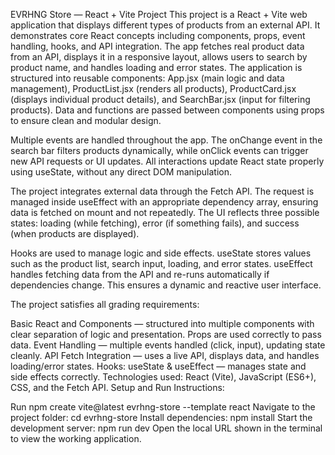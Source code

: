 
EVRHNG Store — React + Vite Project
This project is a React + Vite web application that displays different types of products from an external API. It demonstrates core React concepts including components, props, event handling, hooks, and API integration. The app fetches real product data from an API, displays it in a responsive layout, allows users to search by product name, and handles loading and error states.
The application is structured into reusable components: App.jsx (main logic and data management), ProductList.jsx (renders all products), ProductCard.jsx (displays individual product details), and SearchBar.jsx (input for filtering products). Data and functions are passed between components using props to ensure clean and modular design.

Multiple events are handled throughout the app. The onChange event in the search bar filters products dynamically, while onClick events can trigger new API requests or UI updates. All interactions update React state properly using useState, without any direct DOM manipulation.

The project integrates external data through the Fetch API. The request is managed inside useEffect with an appropriate dependency array, ensuring data is fetched on mount and not repeatedly. The UI reflects three possible states: loading (while fetching), error (if something fails), and success (when products are displayed).

Hooks are used to manage logic and side effects. useState stores values such as the product list, search input, loading, and error states. useEffect handles fetching data from the API and re-runs automatically if dependencies change. This ensures a dynamic and reactive user interface.

The project satisfies all grading requirements:

Basic React and Components — structured into multiple components with clear separation of logic and presentation. Props are used correctly to pass data.
Event Handling — multiple events handled (click, input), updating state cleanly.
API Fetch Integration — uses a live API, displays data, and handles loading/error states.
Hooks: useState & useEffect — manages state and side effects correctly.
Technologies used: React (Vite), JavaScript (ES6+), CSS, and the Fetch API.
Setup and Run Instructions:

Run npm create vite@latest evrhng-store --template react
Navigate to the project folder: cd evrhng-store
Install dependencies: npm install
Start the development server: npm run dev
Open the local URL shown in the terminal to view the working application.
